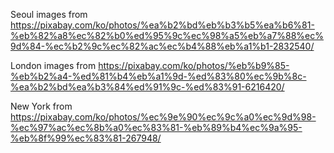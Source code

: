 Seoul images from
<icon>
https://pixabay.com/ko/photos/%ea%b2%bd%eb%b3%b5%ea%b6%81-%eb%82%a8%ec%82%b0%ed%95%9c%ec%98%a5%eb%a7%88%ec%9d%84-%ec%b2%9c%ec%82%ac%ec%b4%88%eb%a1%b1-2832540/

London images from
<icon>
https://pixabay.com/ko/photos/%eb%b9%85-%eb%b2%a4-%ed%81%b4%eb%a1%9d-%ed%83%80%ec%9b%8c-%ea%b2%bd%ea%b3%84%ed%91%9c-%ed%83%91-6216420/

New York from
<icon>
https://pixabay.com/ko/photos/%ec%9e%90%ec%9c%a0%ec%9d%98-%ec%97%ac%ec%8b%a0%ec%83%81-%eb%89%b4%ec%9a%95-%eb%8f%99%ec%83%81-267948/